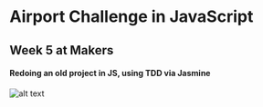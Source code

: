 # Airport Challenge in JavaScript

## Week 5 at Makers

#### Redoing an old project in JS, using TDD via Jasmine

![alt text](http://res.cloudinary.com/dani-devs-and-designs/image/upload/v1533741901/airplane-patent-drawing-from-1918-vintage-aged-pixel_kitgrp.jpg)
